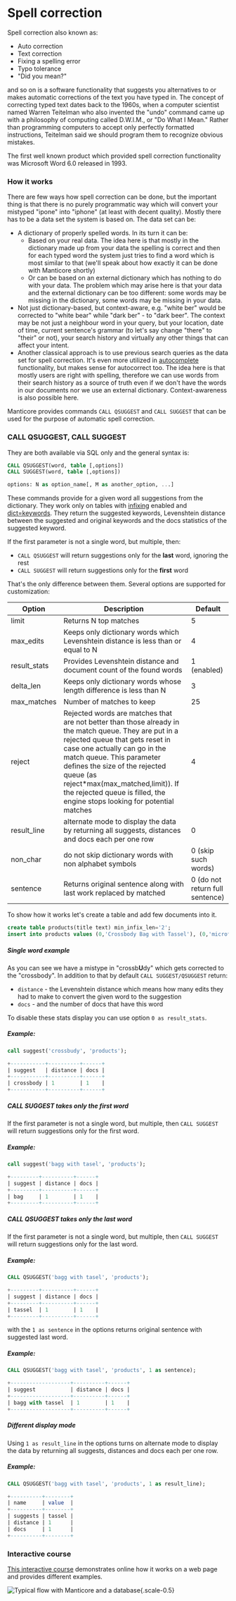 # Spell correction

Spell correction also known as:

* Auto correction
* Text correction
* Fixing a spelling error
* Typo tolerance
* "Did you mean?"

and so on is a software functionality that suggests you alternatives to or makes automatic corrections of the text you have typed in. The concept of correcting typed text dates back to the 1960s, when a computer scientist named Warren Teitelman who also invented the "undo" command came up with a philosophy of computing called D.W.I.M., or "Do What I Mean." Rather than programming computers to accept only perfectly formatted instructions, Teitelman said we should program them to recognize obvious mistakes.

The first well known product which provided spell correction functionality was Microsoft Word 6.0 released in 1993.

### How it works
There are few ways how spell correction can be done, but the important thing is that there is no purely programmatic way which will convert your mistyped "ipone" into "iphone" (at least with decent quality). Mostly there has to be a data set the system is based on. The data set can be:

* A dictionary of properly spelled words. In its turn it can be:
  * Based on your real data. The idea here is that mostly in the dictionary made up from your data the spelling is correct and then for each typed word the system just tries to find a word which is most similar to that (we'll speak about how exactly it can be done with Manticore shortly)
  * Or can be based on an external dictionary which has nothing to do with your data. The problem which may arise here is that your data and the external dictionary can be too different: some words may be missing in the dictionary, some words may be missing in your data.
* Not just dictionary-based, but context-aware, e.g. "white ber" would be corrected to "white bear" while "dark ber" - to "dark beer". The context may be not just a neighbour word in your query, but your location, date of time, current sentence's grammar (to let's say change "there" to "their" or not), your search history and virtually any other things that can affect your intent.
* Another classical approach is to use previous search queries as the data set for spell correction. It's even more utilized in [autocomplete](../Searching/Autocomplete.md) functionality, but makes sense for autocorrect too. The idea here is that mostly users are right with spelling, therefore we can use words from their search history as a source of truth even if we don't have the words in our documents nor we use an external dictionary. Context-awareness is also possible here.


Manticore provides commands `CALL QSUGGEST` and `CALL SUGGEST` that can be used for the purpose of automatic spell correction.

### CALL QSUGGEST, CALL SUGGEST

They are both available via SQL only and the general syntax is:
```sql
CALL QSUGGEST(word, table [,options])
CALL SUGGEST(word, table [,options])

options: N as option_name[, M as another_option, ...]
```

These commands provide for a given word all suggestions from the dictionary. They work only on tables with [infixing](../Creating_a_table/NLP_and_tokenization/Wildcard_searching_settings.md#min_infix_len) enabled and [dict=keywords](../Creating_a_table/NLP_and_tokenization/Low-level_tokenization.md#dict). They return the suggested keywords, Levenshtein distance between the suggested and original keywords and the docs statistics of the suggested keyword.

If the first parameter is not a single word, but multiple, then:
* `CALL QSUGGEST` will return suggestions only for the **last** word, ignoring the rest
* `CALL SUGGEST` will return suggestions only for the **first** word

That's the only difference between them. Several options are supported for customization:

| Option | Description | Default |
| - | - | - |
| limit | Returns N top matches | 5 |
| max_edits | Keeps only dictionary words which Levenshtein distance is less than or equal to N | 4 |
| result_stats | Provides Levenshtein distance and document count of the found words | 1 (enabled) |
| delta_len | Keeps only dictionary words whose length difference is less than N | 3 |
| max_matches | Number of matches to keep | 25 |
| reject | Rejected words are matches that are not better than those already in the match queue. They are put in a rejected queue that gets reset in case one actually can go in the match queue. This parameter defines the size of the rejected queue (as reject*max(max_matched,limit)). If the rejected queue is filled, the engine stops looking for potential matches | 4 |
| result_line | alternate mode to display the data by returning all suggests, distances and docs each per one row | 0 |
| non_char | do not skip dictionary words with non alphabet symbols | 0 (skip such words) |
| sentence | Returns original sentence along with last work replaced by matched | 0 (do not return full sentence) |

To show how it works let's create a table and add few documents into it.

```sql
create table products(title text) min_infix_len='2';
insert into products values (0,'Crossbody Bag with Tassel'), (0,'microfiber sheet set'), (0,'Pet Hair Remover Glove');
```
<!-- example single -->
##### Single word example
As you can see we have a mistype in "crossb**U**dy" which gets corrected to the "crossbody". In addition to that by default `CALL SUGGEST/QSUGGEST` return:

* `distance` - the Levenshtein distance which means how many edits they had to make to convert the given word to the suggestion
* `docs` - and the number of docs that have this word

To disable these stats display you can use option `0 as result_stats`.


<!-- intro -->
##### Example:

<!-- request Example -->

```sql
call suggest('crossbudy', 'products');
```
<!-- response Example -->

```sql
+-----------+----------+------+
| suggest   | distance | docs |
+-----------+----------+------+
| crossbody | 1        | 1    |
+-----------+----------+------+
```
<!-- end -->
<!-- example first -->
##### CALL SUGGEST takes only the first word
If the first parameter is not a single word, but multiple, then `CALL SUGGEST` will return suggestions only for the first word.


<!-- intro -->
##### Example:

<!-- request Example -->

```sql
call suggest('bagg with tasel', 'products');
```
<!-- response Example -->

```sql
+---------+----------+------+
| suggest | distance | docs |
+---------+----------+------+
| bag     | 1        | 1    |
+---------+----------+------+
```
<!-- end -->
<!-- example last -->
##### CALL QSUGGEST takes only the last word
If the first parameter is not a single word, but multiple, then `CALL SUGGEST` will return suggestions only for the last word.


<!-- intro -->
##### Example:

<!-- request Example -->

```sql
CALL QSUGGEST('bagg with tasel', 'products');
```
<!-- response Example -->

```sql
+---------+----------+------+
| suggest | distance | docs |
+---------+----------+------+
| tassel  | 1        | 1    |
+---------+----------+------+
```
<!-- end -->
<!-- example result_line -->

with the `1 as sentence` in the options returns original sentence with suggested last word.

<!-- intro -->
##### Example:

<!-- request Example -->

```sql
CALL QSUGGEST('bagg with tasel', 'products', 1 as sentence);
```
<!-- response Example -->

```sql
+-------------------+----------+------+
| suggest           | distance | docs |
+-------------------+----------+------+
| bagg with tassel  | 1        | 1    |
+-------------------+----------+------+
```
<!-- end -->
<!-- example result_line -->


##### Different display mode
Using `1 as result_line` in the options turns on alternate mode to display the data by returning all suggests, distances and docs each per one row.

<!-- intro -->
##### Example:

<!-- request Example -->

```sql
CALL QSUGGEST('bagg with tasel', 'products', 1 as result_line);
```
<!-- response Example -->

```sql
+----------+--------+
| name     | value  |
+----------+--------+
| suggests | tassel |
| distance | 1      |
| docs     | 1      |
+----------+--------+
```
<!-- end -->

### Interactive course

[This interactive course](https://play.manticoresearch.com/didyoumean/) demonstrates online how it works on a web page and provides different examples.

![Typical flow with Manticore and a database](didyoumean.png){.scale-0.5}
